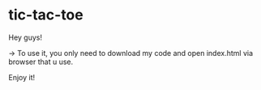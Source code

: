 # tic-tac-toe

Hey guys!

-> To use it, you only need to download my code and open index.html via browser that u use.

Enjoy it!
